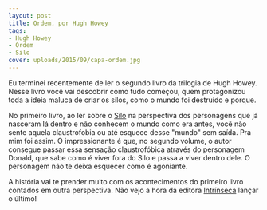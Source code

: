 ```yaml
---
layout: post
title: Ordem, por Hugh Howey
tags:
- Hugh Howey
- Ordem
- Silo
cover: uploads/2015/09/capa-ordem.jpg
---
```


Eu terminei recentemente de ler o segundo livro da trilogia de Hugh Howey. Nesse livro voc&ecirc; vai descobrir como tudo come&ccedil;ou, quem protagonizou toda a ideia maluca de criar os silos, como o mundo foi destru&iacute;do e porque.

No primeiro livro, ao ler sobre o <a href="{{ site.baseUrl }}/silo-por-hugh-howey/">Silo</a> na perspectiva dos personagens que j&aacute; nasceram l&aacute; dentro e n&atilde;o conhecem o mundo como era antes, voc&ecirc; n&atilde;o sente aquela claustrofobia ou at&eacute; esquece desse "mundo" sem sa&iacute;da. Pra mim foi assim. O impressionante &eacute; que, no segundo volume, o autor consegue passar essa sensa&ccedil;&atilde;o claustrof&oacute;bica atrav&eacute;s do personagem Donald, que sabe como &eacute; viver fora do Silo e passa a viver dentro dele. O personagem n&atilde;o te deixa esquecer como &eacute; agoniante.

A hist&oacute;ria vai te prender muito com os acontecimentos do primeiro livro contados em outra perspectiva. N&atilde;o vejo a hora da editora <a href="http://www.intrinseca.com.br/ordem/">Intr&iacute;nseca</a> lan&ccedil;ar o &uacute;ltimo!
